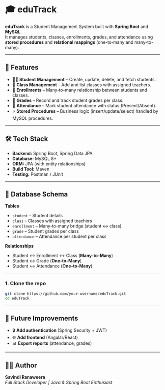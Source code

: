# 🎓 eduTrack

**eduTrack** is a Student Management System built with **Spring Boot** and **MySQL**.  
It manages students, classes, enrollments, grades, and attendance using **stored procedures** and **relational mappings** (one-to-many and many-to-many).

---

## 🚀 Features
- 👨‍🎓 **Student Management** – Create, update, delete, and fetch students.
- 🏫 **Class Management** – Add and list classes with assigned teachers.
- 🔗 **Enrollments** – Many-to-many relationship between students and classes.
- 📝 **Grades** – Record and track student grades per class.
- 📅 **Attendance** – Mark student attendance with status (Present/Absent).
- ⚡ **Stored Procedures** – Business logic (insert/update/select) handled by MySQL procedures.

---

## 🛠️ Tech Stack
- **Backend:** Spring Boot, Spring Data JPA
- **Database:** MySQL 8+
- **ORM:** JPA (with entity relationships)
- **Build Tool:** Maven
- **Testing:** Postman / JUnit

---

## 📂 Database Schema

**Tables**
- `student` – Student details
- `class` – Classes with assigned teachers
- `enrollment` – Many-to-many bridge (student ↔ class)
- `grade` – Student grades per class
- `attendance` – Attendance per student per class

**Relationships**
- Student ↔ Enrollment ↔ Class (**Many-to-Many**)
- Student ↔ Grade (**One-to-Many**)
- Student ↔ Attendance (**One-to-Many**)

---

### 1. Clone the repo
```bash
git clone https://github.com/your-username/eduTrack.git
cd eduTrack

```
---

## 📌 Future Improvements  

- 🔒 **Add authentication** (Spring Security + JWT)  
- 🌐 **Add frontend** (Angular/React)  
- 📊 **Export reports** (attendance, grades)  

---

## 👩‍💻 Author  

**Savindi Ranaweera**  
_Full Stack Developer | Java & Spring Boot Enthusiast_  

